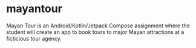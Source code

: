 # mayantour
Mayan Tour is an Android/Kotlin/Jetpack Compose assignment where the student will create an app to book tours to major Mayan attractions at a ficticious tour agency.
